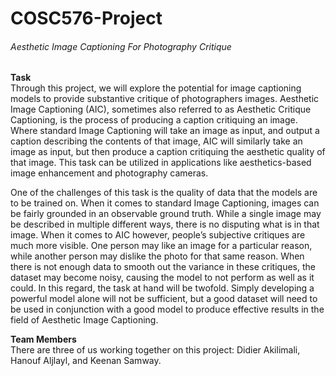 # COSC576-Project
###### Aesthetic Image Captioning For Photography Critique


**Task**<br>
Through this project, we will explore the potential for image captioning models to provide substantive critique of photographers images. Aesthetic Image Captioning (AIC), sometimes also referred to as Aesthetic Critique Captioning, is the process of producing a caption critiquing an image. Where standard Image Captioning will take an image as input, and output a caption describing the contents of that image, AIC will similarly take an image as input, but then produce a caption critiquing the aesthetic quality of that image.  This task can be utilized in applications like aesthetics-based image enhancement and photography cameras.

One of the challenges of this task is the quality of data that the models are to be trained on. When it comes to standard Image Captioning, images can be fairly grounded in an observable ground truth. While a single image may be described in multiple different ways, there is no disputing what is in that image. When it comes to AIC however, people’s subjective critiques are much more visible. One person may like an image for a particular reason, while another person may dislike the photo for that same reason. When there is not enough data to smooth out the variance in these critiques, the dataset may become noisy, causing the model to not perform as well as it could. In this regard, the task at hand will be twofold. Simply developing a powerful model alone will not be sufficient, but a good dataset will need to be used in conjunction with a good model to produce effective results in the field of Aesthetic Image Captioning. 

**Team Members**<br>
There are three of us working together on this project: Didier Akilimali, Hanouf Aljlayl, and Keenan Samway.
